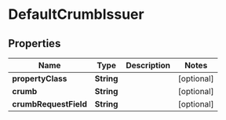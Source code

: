 

# DefaultCrumbIssuer


## Properties

| Name | Type | Description | Notes |
|------------ | ------------- | ------------- | -------------|
|**propertyClass** | **String** |  |  [optional] |
|**crumb** | **String** |  |  [optional] |
|**crumbRequestField** | **String** |  |  [optional] |



